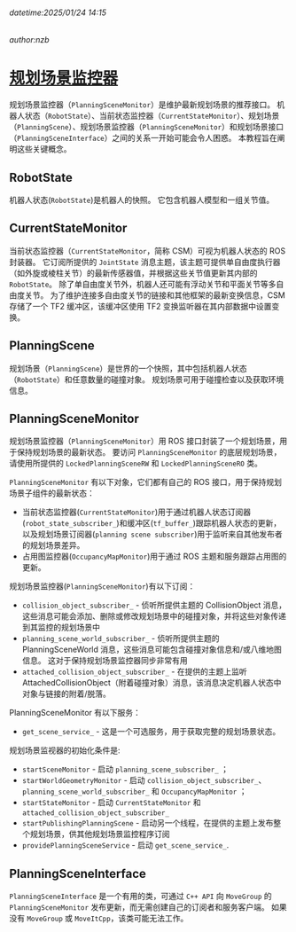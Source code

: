 ###### datetime:2025/01/24 14:15

###### author:nzb

# [规划场景监控器](https://moveit.picknik.ai/main/doc/examples/planning_scene_monitor/planning_scene_monitor_tutorial.html)

规划场景监控器（`PlanningSceneMonitor`）是维护最新规划场景的推荐接口。 机器人状态（`RobotState`）、当前状态监控器（`CurrentStateMonitor`）、规划场景（`PlanningScene`）、规划场景监控器（`PlanningSceneMonitor`）和规划场景接口（`PlanningSceneInterface`）之间的关系一开始可能会令人困惑。 本教程旨在阐明这些关键概念。

## RobotState

机器人状态(`RobotState`)是机器人的快照。 它包含机器人模型和一组关节值。

## CurrentStateMonitor

当前状态监控器（`CurrentStateMonitor`，简称 CSM）可视为机器人状态的 ROS 封装器。 它订阅所提供的 `JointState` 消息主题，该主题可提供单自由度执行器（如外旋或棱柱关节）的最新传感器值，并根据这些关节值更新其内部的 `RobotState`。 除了单自由度关节外，机器人还可能有浮动关节和平面关节等多自由度关节。 为了维护连接多自由度关节的链接和其他框架的最新变换信息，CSM 存储了一个 TF2 缓冲区，该缓冲区使用 TF2 变换监听器在其内部数据中设置变换。

## PlanningScene

规划场景（`PlanningScene`）是世界的一个快照，其中包括机器人状态（`RobotState`）和任意数量的碰撞对象。 规划场景可用于碰撞检查以及获取环境信息。

## PlanningSceneMonitor

规划场景监控器（`PlanningSceneMonitor`）用 ROS 接口封装了一个规划场景，用于保持规划场景的最新状态。 
要访问 `PlanningSceneMonitor` 的底层规划场景，请使用所提供的 `LockedPlanningSceneRW` 和 `LockedPlanningSceneRO` 类。 

`PlanningSceneMonitor` 有以下对象，它们都有自己的 ROS 接口，用于保持规划场景子组件的最新状态：

- 当前状态监控器(`CurrentStateMonitor`)用于通过机器人状态订阅器(`robot_state_subscriber_`)和缓冲区(`tf_buffer_`)跟踪机器人状态的更新，以及规划场景订阅器(`planning scene subscriber`)用于监听来自其他发布者的规划场景差异。 
- 占用图监控器(`OccupancyMapMonitor`)用于通过 ROS 主题和服务跟踪占用图的更新。

规划场景监控器(`PlanningSceneMonitor`)有以下订阅：

- `collision_object_subscriber_` - 侦听所提供主题的 CollisionObject 消息，这些消息可能会添加、删除或修改规划场景中的碰撞对象，并将这些对象传递到其监控的规划场景中 
- `planning_scene_world_subscriber_` - 侦听所提供主题的 PlanningSceneWorld 消息，这些消息可能包含碰撞对象信息和/或八维地图信息。 这对于保持规划场景监控器同步非常有用 
- `attached_collision_object_subscriber_` - 在提供的主题上监听 AttachedCollisionObject（附着碰撞对象）消息，该消息决定机器人状态中对象与链接的附着/脱落。

PlanningSceneMonitor 有以下服务： 
- `get_scene_service_` - 这是一个可选服务，用于获取完整的规划场景状态。

规划场景监视器的初始化条件是:

- `startSceneMonitor` - 启动 `planning_scene_subscriber_` ； 
- `startWorldGeometryMonitor` - 启动 `collision_object_subscriber_`、`planning_scene_world_subscriber_` 和 `OccupancyMapMonitor` ； 
- `startStateMonitor` - 启动 `CurrentStateMonitor` 和 `attached_collision_object_subscriber_`
- `startPublishingPlanningScene` - 启动另一个线程，在提供的主题上发布整个规划场景，供其他规划场景监控程序订阅
- `providePlanningSceneService` - 启动 `get_scene_service_`.

## PlanningSceneInterface

`PlanningSceneInterface` 是一个有用的类，可通过 `C++ API` 向 `MoveGroup` 的 `PlanningSceneMonitor` 发布更新，而无需创建自己的订阅者和服务客户端。 如果没有 `MoveGroup` 或 `MoveItCpp`，该类可能无法工作。